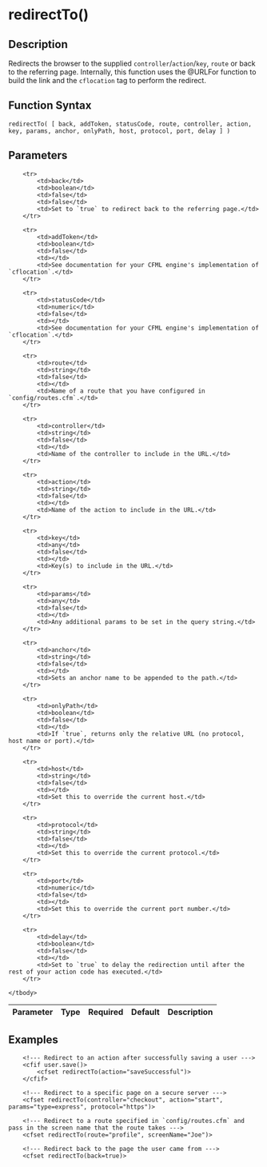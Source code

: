 # redirectTo()

## Description
Redirects the browser to the supplied `controller`/`action`/`key`, `route` or back to the referring page. Internally, this function uses the @URLFor function to build the link and the `cflocation` tag to perform the redirect.

## Function Syntax
	redirectTo( [ back, addToken, statusCode, route, controller, action, key, params, anchor, onlyPath, host, protocol, port, delay ] )


## Parameters
<table>
	<thead>
		<tr>
			<th>Parameter</th>
			<th>Type</th>
			<th>Required</th>
			<th>Default</th>
			<th>Description</th>
		</tr>
	</thead>
	<tbody>
		
		<tr>
			<td>back</td>
			<td>boolean</td>
			<td>false</td>
			<td>false</td>
			<td>Set to `true` to redirect back to the referring page.</td>
		</tr>
		
		<tr>
			<td>addToken</td>
			<td>boolean</td>
			<td>false</td>
			<td></td>
			<td>See documentation for your CFML engine's implementation of `cflocation`.</td>
		</tr>
		
		<tr>
			<td>statusCode</td>
			<td>numeric</td>
			<td>false</td>
			<td></td>
			<td>See documentation for your CFML engine's implementation of `cflocation`.</td>
		</tr>
		
		<tr>
			<td>route</td>
			<td>string</td>
			<td>false</td>
			<td></td>
			<td>Name of a route that you have configured in `config/routes.cfm`.</td>
		</tr>
		
		<tr>
			<td>controller</td>
			<td>string</td>
			<td>false</td>
			<td></td>
			<td>Name of the controller to include in the URL.</td>
		</tr>
		
		<tr>
			<td>action</td>
			<td>string</td>
			<td>false</td>
			<td></td>
			<td>Name of the action to include in the URL.</td>
		</tr>
		
		<tr>
			<td>key</td>
			<td>any</td>
			<td>false</td>
			<td></td>
			<td>Key(s) to include in the URL.</td>
		</tr>
		
		<tr>
			<td>params</td>
			<td>any</td>
			<td>false</td>
			<td></td>
			<td>Any additional params to be set in the query string.</td>
		</tr>
		
		<tr>
			<td>anchor</td>
			<td>string</td>
			<td>false</td>
			<td></td>
			<td>Sets an anchor name to be appended to the path.</td>
		</tr>
		
		<tr>
			<td>onlyPath</td>
			<td>boolean</td>
			<td>false</td>
			<td></td>
			<td>If `true`, returns only the relative URL (no protocol, host name or port).</td>
		</tr>
		
		<tr>
			<td>host</td>
			<td>string</td>
			<td>false</td>
			<td></td>
			<td>Set this to override the current host.</td>
		</tr>
		
		<tr>
			<td>protocol</td>
			<td>string</td>
			<td>false</td>
			<td></td>
			<td>Set this to override the current protocol.</td>
		</tr>
		
		<tr>
			<td>port</td>
			<td>numeric</td>
			<td>false</td>
			<td></td>
			<td>Set this to override the current port number.</td>
		</tr>
		
		<tr>
			<td>delay</td>
			<td>boolean</td>
			<td>false</td>
			<td></td>
			<td>Set to `true` to delay the redirection until after the rest of your action code has executed.</td>
		</tr>
		
	</tbody>
</table>


## Examples
	
		<!--- Redirect to an action after successfully saving a user --->
		<cfif user.save()>
		    <cfset redirectTo(action="saveSuccessful")>
		</cfif>

		<!--- Redirect to a specific page on a secure server --->
		<cfset redirectTo(controller="checkout", action="start", params="type=express", protocol="https")>

		<!--- Redirect to a route specified in `config/routes.cfm` and pass in the screen name that the route takes --->
		<cfset redirectTo(route="profile", screenName="Joe")>

		<!--- Redirect back to the page the user came from --->
		<cfset redirectTo(back=true)>
